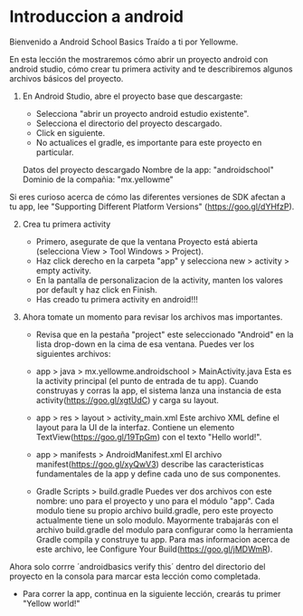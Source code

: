 # Introduccion a android

Bienvenido a Android School Basics
Traído a ti por Yellowme.

En esta lección the mostraremos cómo abrir un proyecto android con android studio, cómo crear tu primera activity and te describiremos algunos archivos básicos del proyecto.

1. En Android Studio, abre el proyecto base que descargaste:
    * Selecciona "abrir un proyecto android estudio existente".
    * Selecciona el directorio del proyecto descargado.
    * Click en siguiente.
    * No actualices el gradle, es importante para este proyecto en particular.

    Datos del proyecto descargado
    Nombre de la app: "androidschool"
    Dominio de la compañia: "mx.yellowme"

Si eres curioso acerca de cómo las diferentes versiones de SDK afectan a tu app, lee "Supporting Different Platform Versions" (https://goo.gl/dYHfzP).

2. Crea tu primera activity
    * Primero, asegurate de que la ventana Proyecto está abierta  (selecciona View > Tool Windows > Project).
    * Haz click derecho en la carpeta "app" y selecciona new > activity > empty activity.
    * En la pantalla de personalizacion de la activity, manten los valores por default y haz click en Finish.
    * Has creado tu primera activity en android!!!

3. Ahora tomate un momento para revisar los archivos mas importantes.
    * Revisa que en la pestaña "project" este seleccionado "Android" en la lista drop-down en la cima de esa ventana. Puedes ver los siguientes archivos:

    * app > java > mx.yellowme.androidschool > MainActivity.java
      Esta es la activity principal (el punto de entrada de tu app). Cuando construyas y corras la app, el sistema lanza una instancia de esta activity(https://goo.gl/xgtUdC) y carga su layout.
    
    * app > res > layout > activity_main.xml
      Este archivo XML define el layout para la UI de la interfaz. Contiene un elemento TextView(https://goo.gl/19TpGm) con el texto "Hello world!".

    * app > manifests > AndroidManifest.xml
      El archivo manifest(https://goo.gl/xyQwV3) describe las caracteristicas fundamentales de la app y define cada uno de sus componentes.

    * Gradle Scripts > build.gradle
      Puedes ver dos archivos con este nombre: uno para el proyecto y uno para el módulo "app". Cada modulo tiene su propio archivo build.gradle, pero este proyecto actualmente tiene un solo modulo. Mayormente trabajarás con el archivo build.gradle del modulo para configurar como la herramienta Gradle compila y construye tu app. Para mas informacion acerca de este archivo, lee Configure Your Build(https://goo.gl/jMDWmR).

Ahora solo corrre ´androidbasics verify this´ dentro del directorio del proyecto en la consola para marcar esta lección como completada.

* Para correr la app, continua en la siguiente lección, crearás tu primer "Yellow world!"